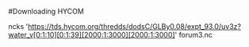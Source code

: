 #Downloading HYCOM

ncks 'https://tds.hycom.org/thredds/dodsC/GLBy0.08/expt_93.0/uv3z?water_v[0:1:10][0:1:39][2000:1:3000][2000:1:3000]' forum3.nc
